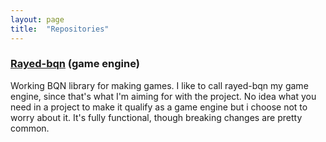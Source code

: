 ```yaml
---
layout: page
title:  "Repositories"
---
```



### [Rayed-bqn](https://brian-ed.github.io/rayed-bqn-docs/) (game engine)
Working BQN library for making games.
I like to call rayed-bqn my game engine, since that's what I'm aiming for with the project. No idea what you need in a project to make it qualify as a game engine but i choose not to worry about it. It's fully functional, though breaking changes are pretty common.